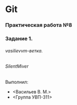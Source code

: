 # Git
### Практическая работа №8
### Задание 1.
###### vasilievvm-ветка. 
###### SilentMiver

Выполнил:
* <Васильев В. М.>
* <Группа УВП-311>

